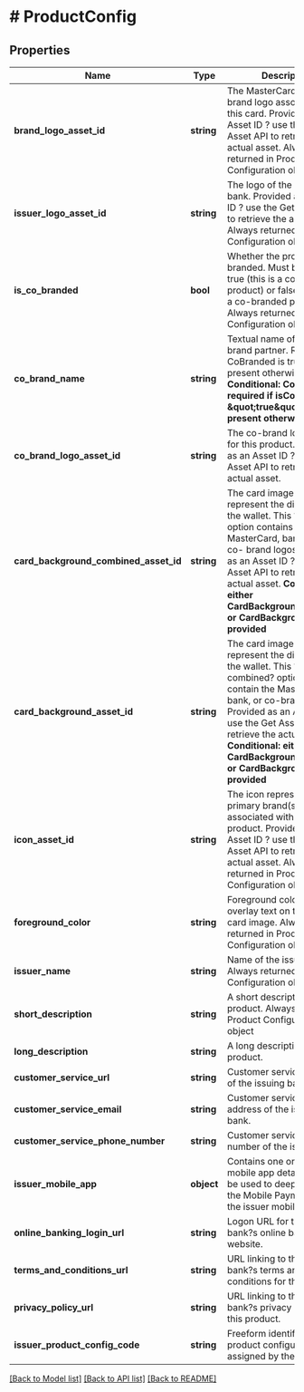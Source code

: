# # ProductConfig

## Properties

Name | Type | Description | Notes
------------ | ------------- | ------------- | -------------
**brand_logo_asset_id** | **string** | The MasterCard or Maestro brand logo associated with this card. Provided as an Asset ID ? use the Get Asset API to retrieve the actual asset. Always returned in Product Configuration object |
**issuer_logo_asset_id** | **string** | The logo of the issuing bank. Provided as an Asset ID ? use the Get Asset API to retrieve the actual asset. Always returned in Product Configuration object |
**is_co_branded** | **bool** | Whether the product is co-branded. Must be either true (this is a co-branded product) or false (this is not a co-branded product). Always returned in Product Configuration object |
**co_brand_name** | **string** | Textual name of the co-brand partner. Required if CoBranded is true, not present otherwise. **Conditional: Conditionally required if isCoBranded &#x3D; \&quot;true\&quot;. Not present otherwise** | [optional]
**co_brand_logo_asset_id** | **string** | The co-brand logo (if any) for this product. Provided as an Asset ID ? use the Get Asset API to retrieve the actual asset. | [optional]
**card_background_combined_asset_id** | **string** | The card image used to represent the digital card in the wallet. This ?combined? option contains the MasterCard, bank and any co- brand logos.  Provided as an Asset ID ? use the Get Asset API to retrieve the actual asset. **Conditional: either CardBackgroundCombined or CardBackground will be provided** | [optional]
**card_background_asset_id** | **string** | The card image used to represent the digital card in the wallet. This ?non-combined? option does not contain the MasterCard, bank, or co-brand logos. Provided as an Asset ID ? use the Get Asset API to retrieve the actual asset. **Conditional: either CardBackgroundCombined or CardBackground will be provided** | [optional]
**icon_asset_id** | **string** | The icon representing the primary brand(s) associated with this product. Provided as an Asset ID ? use the Get Asset API to retrieve the actual asset. Always returned in Product Configuration object |
**foreground_color** | **string** | Foreground color, used to overlay text on top of the card image. Always returned in Product Configuration object |
**issuer_name** | **string** | Name of the issuing bank. Always returned in Product Configuration object |
**short_description** | **string** | A short description for this product. Always returned in Product Configuration object |
**long_description** | **string** | A long description for this product. | [optional]
**customer_service_url** | **string** | Customer service website of the issuing bank. | [optional]
**customer_service_email** | **string** | Customer service email address of the issuing bank. | [optional]
**customer_service_phone_number** | **string** | Customer service phone number of the issuing bank. | [optional]
**issuer_mobile_app** | **object** | Contains one or more mobile app details that may be used to deep link from the Mobile Payment App to the issuer mobile app. | [optional]
**online_banking_login_url** | **string** | Logon URL for the issuing bank?s online banking website. | [optional]
**terms_and_conditions_url** | **string** | URL linking to the issuing bank?s terms and conditions for this product. | [optional]
**privacy_policy_url** | **string** | URL linking to the issuing bank?s privacy policy for this product. | [optional]
**issuer_product_config_code** | **string** | Freeform identifier for this product configuration as assigned by the issuer. | [optional]

[[Back to Model list]](../../README.md#models) [[Back to API list]](../../README.md#endpoints) [[Back to README]](../../README.md)
